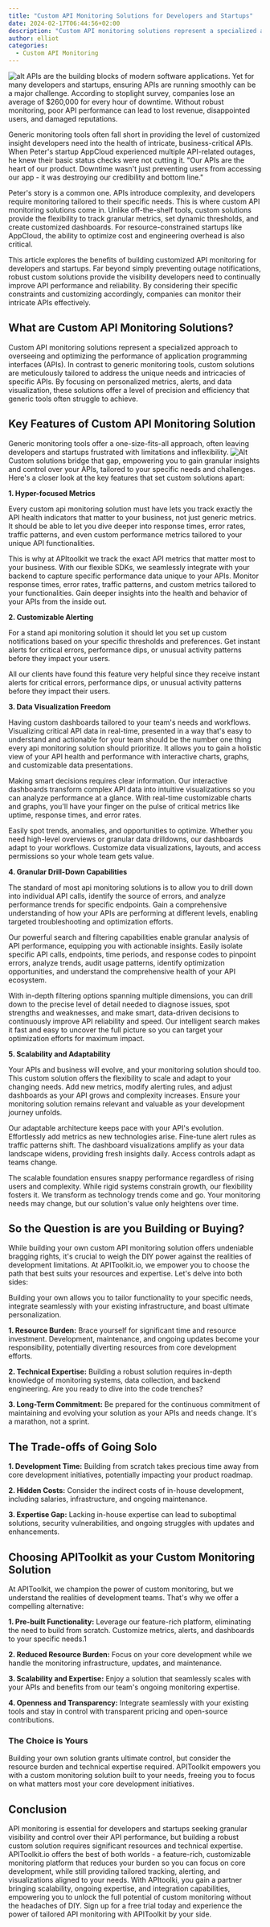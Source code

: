 ```yaml
---
title: "Custom API Monitoring Solutions for Developers and Startups"
date: 2024-02-17T06:44:56+02:00
description: "Custom API monitoring solutions represent a specialized approach to overseeing and optimizing the performance of application programming interfaces (APIs). In contrast to generic monitoring tools, custom solutions are meticulously tailored to address the unique needs and intricacies of specific APIs."
author: elliot
categories:
  - Custom API Monitoring
---
```


![alt](./Key%20Features%20of%20Custom%20API%20Monitoring%20Solution(2).png)
APIs are the building blocks of modern software applications. Yet for many developers and startups, ensuring APIs are running smoothly can be a major challenge. According to stoplight survey, companies lose an average of $260,000 for every hour of downtime. Without robust monitoring, poor API performance can lead to lost revenue, disappointed users, and damaged reputations.

Generic monitoring tools often fall short in providing the level of customized insight developers need into the health of intricate, business-critical APIs. When Peter's startup AppCloud experienced multiple API-related outages, he knew their basic status checks were not cutting it. "Our APIs are the heart of our product. Downtime wasn't just preventing users from accessing our app - it was destroying our credibility and bottom line."

Peter's story is a common one. APIs introduce complexity, and developers require monitoring tailored to their specific needs. This is where custom API monitoring solutions come in. Unlike off-the-shelf tools, custom solutions provide the flexibility to track granular metrics, set dynamic thresholds, and create customized dashboards. For resource-constrained startups like AppCloud, the ability to optimize cost and engineering overhead is also critical.

This article explores the benefits of building customized API monitoring for developers and startups. Far beyond simply preventing outage notifications, robust custom solutions provide the visibility developers need to continually improve API performance and reliability. By considering their specific constraints and customizing accordingly, companies can monitor their intricate APIs effectively.

## What are Custom API Monitoring Solutions?

Custom API monitoring solutions represent a specialized approach to overseeing and optimizing the performance of application programming interfaces (APIs). In contrast to generic monitoring tools, custom solutions are meticulously tailored to address the unique needs and intricacies of specific APIs. By focusing on personalized metrics, alerts, and data visualization, these solutions offer a level of precision and efficiency that generic tools often struggle to achieve.

## Key Features of Custom API Monitoring Solution
Generic monitoring tools offer a one-size-fits-all approach, often leaving developers and startups frustrated with limitations and inflexibility. 
![Alt](./Key%20Features%20of%20Custom%20API%20Monitoring%20Solution(1).png)
Custom solutions bridge that gap, empowering you to gain granular insights and control over your APIs, tailored to your specific needs and challenges. Here's a closer look at the key features that set custom solutions apart:

**1. Hyper-focused Metrics**

Every custom api monitoring solution must have lets you track exactly the API health indicators that matter to your business, not just generic metrics. It should be able to let you dive deeper into response times, error rates, traffic patterns, and even custom performance metrics tailored to your unique API functionalities.

This is why at APItoolkit we track the exact API metrics that matter most to your business. With our flexible SDKs, we seamlessly integrate with your backend to capture specific performance data unique to your APIs. Monitor response times, error rates, traffic patterns, and custom metrics tailored to your functionalities. Gain deeper insights into the health and behavior of your APIs from the inside out.

**2. Customizable Alerting**

For a stand api monitoring solution it should let you set up custom notifications based on your specific thresholds and preferences. Get instant alerts for critical errors, performance dips, or unusual activity patterns before they impact your users. 

All our clients have found this feature very helpful since they receive instant alerts for critical errors, performance dips, or unusual activity patterns before they impact their users. 

**3. Data Visualization Freedom**

Having custom dashboards tailored to your team's needs and workflows. Visualizing critical API data in real-time, presented in a way that's easy to understand and actionable for your team should be the number one thing every api monitoring solution should prioritize. It allows you to gain a holistic view of your API health and performance with interactive charts, graphs, and customizable data presentations.

Making smart decisions requires clear information. Our interactive dashboards transform complex API data into intuitive visualizations so you can analyze performance at a glance.  With real-time customizable charts and graphs, you'll have your finger on the pulse of critical metrics like uptime, response times, and error rates. 

Easily spot trends, anomalies, and opportunities to optimize. Whether you need high-level overviews or granular data drilldowns, our dashboards adapt to your workflows. Customize data visualizations, layouts, and access permissions so your whole team gets value.

**4. Granular Drill-Down Capabilities**

The standard of most api monitoring solutions is to allow you to drill down into individual API calls, identify the source of errors, and analyze performance trends for specific endpoints. Gain a comprehensive understanding of how your APIs are performing at different levels, enabling targeted troubleshooting and optimization efforts.

Our powerful search and filtering capabilities enable granular analysis of API performance, equipping you with actionable insights. Easily isolate specific API calls, endpoints, time periods, and response codes to pinpoint errors, analyze trends, audit usage patterns, identify optimization opportunities, and understand the comprehensive health of your API ecosystem. 

With in-depth filtering options spanning multiple dimensions, you can drill down to the precise level of detail needed to diagnose issues, spot strengths and weaknesses, and make smart, data-driven decisions to continuously improve API reliability and speed. Our intelligent search makes it fast and easy to uncover the full picture so you can target your optimization efforts for maximum impact.

**5. Scalability and Adaptability**

Your APIs and business will evolve, and your monitoring solution should too. This custom solution offers the flexibility to scale and adapt to your changing needs. Add new metrics, modify alerting rules, and adjust dashboards as your API grows and complexity increases. Ensure your monitoring solution remains relevant and valuable as your development journey unfolds.

Our adaptable architecture keeps pace with your API's evolution. Effortlessly add metrics as new technologies arise. Fine-tune alert rules as traffic patterns shift. The dashboard visualizations amplify as your data landscape widens, providing fresh insights daily. Access controls adapt as teams change.

The scalable foundation ensures snappy performance regardless of rising users and complexity. While rigid systems constrain growth, our flexibility fosters it. We transform as technology trends come and go. Your monitoring needs may change, but our solution's value only heightens over time.

##   So the Question is are you Building or Buying?
While building your own custom API monitoring solution offers undeniable bragging rights, it's crucial to weigh the DIY power against the realities of development limitations. At APIToolkit.io, we empower you to choose the path that best suits your resources and expertise. Let's delve into both sides:

Building your own allows you to tailor functionality to your specific needs, integrate seamlessly with your existing infrastructure, and boast ultimate personalization. 

**1. Resource Burden:** Brace yourself for significant time and resource investment. Development, maintenance, and ongoing updates become your responsibility, potentially diverting resources from core development efforts.

**2. Technical Expertise:** Building a robust solution requires in-depth knowledge of monitoring systems, data collection, and backend engineering. Are you ready to dive into the code trenches?

**3. Long-Term Commitment:** Be prepared for the continuous commitment of maintaining and evolving your solution as your APIs and needs change. It's a marathon, not a sprint.

## The Trade-offs of Going Solo
**1. Development Time:** Building from scratch takes precious time away from core development initiatives, potentially impacting your product roadmap.

**2. Hidden Costs:** Consider the indirect costs of in-house development, including salaries, infrastructure, and ongoing maintenance.

**3. Expertise Gap:** Lacking in-house expertise can lead to suboptimal solutions, security vulnerabilities, and ongoing struggles with updates and enhancements.

## Choosing APIToolkit as your Custom Monitoring Solution
At APIToolkit, we champion the power of custom monitoring, but we understand the realities of development teams. That's why we offer a compelling alternative:

**1. Pre-built Functionality:** Leverage our feature-rich platform, eliminating the need to build from scratch. Customize metrics, alerts, and dashboards to your specific needs.1

**2. Reduced Resource Burden:** Focus on your core development while we handle the monitoring infrastructure, updates, and maintenance.

**3. Scalability and Expertise:** Enjoy a solution that seamlessly scales with your APIs and benefits from our team's ongoing monitoring expertise.

**4. Openness and Transparency:** Integrate seamlessly with your existing tools and stay in control with transparent pricing and open-source contributions.

### The Choice is Yours

Building your own solution grants ultimate control, but consider the resource burden and technical expertise required. APIToolkit empowers you with a custom monitoring solution built to your needs, freeing you to focus on what matters most your core development initiatives.



## Conclusion

API monitoring is essential for developers and startups seeking granular visibility and control over their API performance, but building a robust custom solution requires significant resources and technical expertise. APIToolkit.io offers the best of both worlds - a feature-rich, customizable monitoring platform that reduces your burden so you can focus on core development, while still providing tailored tracking, alerting, and visualizations aligned to your needs. With APItoolki, you gain a partner bringing scalability, ongoing expertise, and integration capabilities, empowering you to unlock the full potential of custom monitoring without the headaches of DIY. Sign up for a free trial today and experience the power of tailored API monitoring with APIToolkit by your side.


